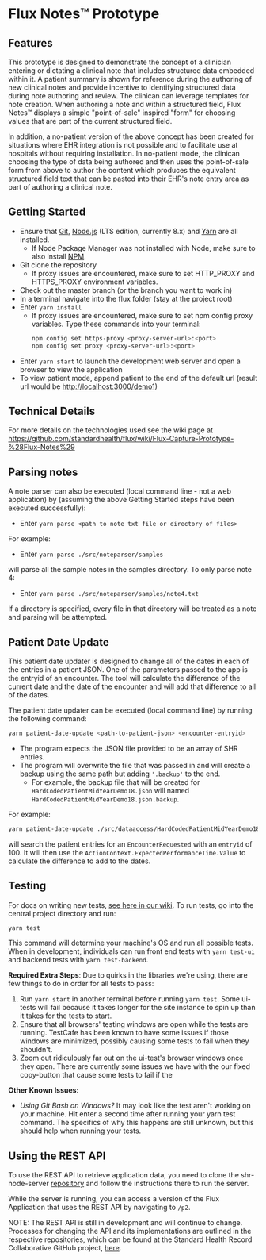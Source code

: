 # Flux Notes&trade; Prototype

## Features

This prototype is designed to demonstrate the concept of a clinician entering or dictating a clinical note that includes structured data embedded within it. A patient summary is shown for reference during the authoring of new clinical notes and provide incentive to identifying structured data during note authoring and review. The clinican can leverage templates for note creation. When authoring a note and within a structured field, Flux Notes&trade; displays a simple "point-of-sale" inspired "form" for choosing values that are part of the current structured field.

In addition, a no-patient version of the above concept has been created for situations where EHR integration is not possible and to facilitate use at hospitals without requiring installation. In no-patient mode, the clinican choosing the type of data being authored and then uses the point-of-sale form from above to author the content which produces the equivalent structured field text that can be pasted into their EHR's note entry area as part of authoring a clinical note.

## Getting Started

* Ensure that [Git](https://git-scm.com/downloads), [Node.js](https://nodejs.org/en/) (LTS edition, currently 8.x) and [Yarn](https://yarnpkg.com/en/docs/install) are all installed.
    * If Node Package Manager was not installed with Node, make sure to also install [NPM](https://www.npmjs.com/get-npm).
* Git clone the repository
    * If proxy issues are encountered, make sure to set HTTP_PROXY and HTTPS_PROXY environment variables.
* Check out the master branch (or the branch you want to work in)
* In a terminal navigate into the flux folder (stay at the project root)
* Enter `yarn install`
    * If proxy issues are encountered, make sure to set npm config proxy variables.  Type these commands into your terminal:
        ```bash
        npm config set https-proxy <proxy-server-url>:<port>
        npm config set proxy <proxy-server-url>:<port>
        ```
* Enter `yarn start` to launch the development web server and open a browser to view the application
* To view patient mode, append patient to the end of the default url (result url would be <http://localhost:3000/demo1>)

## Technical Details

For more details on the technologies used see the wiki page at <https://github.com/standardhealth/flux/wiki/Flux-Capture-Prototype-%28Flux-Notes%29>

## Parsing notes

A note parser can also be executed (local command line - not a web application) by (assuming the above Getting Started steps have been executed successfully):

* Enter `yarn parse <path to note txt file or directory of files>`

For example:

* Enter `yarn parse ./src/noteparser/samples`

will parse all the sample notes in the samples directory. To only parse note 4:

* Enter `yarn parse ./src/noteparser/samples/note4.txt`

If a directory is specified, every file in that directory will be treated as a note and parsing will be attempted.

## Patient Date Update

This patient date updater is designed to change all of the dates in each of the entries in a patient JSON.  One of the parameters passed to the app is the entryid of an encounter.  The tool will calculate the difference of the current date and the date of the encounter and will add that difference to all of the dates.

The patient date updater can be executed (local command line) by running the following command:

```bash
yarn patient-date-update <path-to-patient-json> <encounter-entryid>
```

* The program expects the JSON file provided to be an array of SHR entries.
* The program will overwrite the file that was passed in and will create a backup using the same path but adding `'.backup'` to the end.
  * For example, the backup file that will be created for `HardCodedPatientMidYearDemo18.json` will named `HardCodedPatientMidYearDemo18.json.backup`.

For example:

```bash
yarn patient-date-update ./src/dataaccess/HardCodedPatientMidYearDemo18.json 100
```

will search the patient entries for an `EncounterRequested` with an `entryid` of 100.  It will then use the `ActionContext.ExpectedPerformanceTime.Value` to calculate the difference to add to the dates.

## Testing

For docs on writing new tests, [see here in our wiki](https://github.com/standardhealth/flux/wiki/Testing#writing-tests). To run tests, go into the central project directory and run:

```bash
yarn test
```

This command will determine your machine's OS and run all possible tests. When in development, individuals can run front end tests with `yarn test-ui` and backend tests with `yarn test-backend`.

**Required Extra Steps**: Due to quirks in the libraries we're using, there are few things to do in order for all tests to pass:

1. Run `yarn start` in another terminal before running `yarn test`. Some ui-tests will fail because it takes longer for the site instance to spin up than it takes for the tests to start.
2. Ensure that all browsers' testing windows are open while the tests are running. TestCafe has been known to have some issues if those windows are minimized, possibly causing some tests to fail when they shouldn't.
3. Zoom out ridiculously far out on the ui-test's browser windows once they open. There are currently some issues we have with the our fixed copy-button that cause some tests to fail if the

**Other Known Issues:**

* *Using Git Bash on Windows?* It may look like the test aren't working on your machine. Hit enter a second time after running your yarn test command. The specifics of why this happens are still unknown, but this should help when running your tests.

## Using the REST API

To use the REST API to retrieve application data, you need to clone the shr-node-server [repository](https://github.com/standardhealth/shr-node-server) and follow the instructions there to run the server.

While the server is running, you can access a version of the Flux Application that uses the REST API by navigating to `/p2`.

NOTE: The REST API is still in development and will continue to change. Processes for changing the API and its implementations are outlined in the respective repositories, which can be found at the Standard Health Record Collaborative GitHub project, [here](https://github.com/standardhealth).
